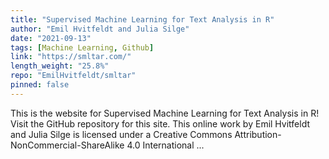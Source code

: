 ```yaml
---
title: "Supervised Machine Learning for Text Analysis in R"
author: "Emil Hvitfeldt and Julia Silge"
date: "2021-09-13"
tags: [Machine Learning, Github]
link: "https://smltar.com/"
length_weight: "25.8%"
repo: "EmilHvitfeldt/smltar"
pinned: false
---
```


This is the website for Supervised Machine Learning for Text Analysis in R! Visit the GitHub repository for this site. This online work by Emil Hvitfeldt and Julia Silge is licensed under a Creative Commons Attribution-NonCommercial-ShareAlike 4.0 International ...
